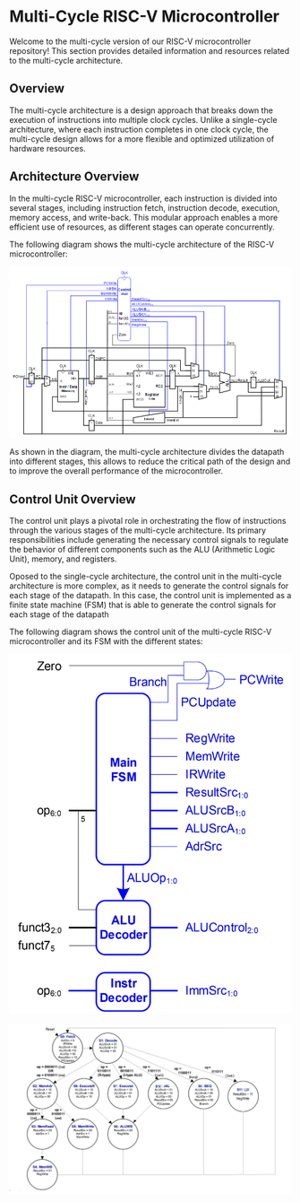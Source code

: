 # Multi-Cycle RISC-V Microcontroller

Welcome to the multi-cycle version of our RISC-V microcontroller repository! This section provides detailed information and resources related to the multi-cycle architecture.

## Overview

The multi-cycle architecture is a design approach that breaks down the execution of instructions into multiple clock cycles. Unlike a single-cycle architecture, where each instruction completes in one clock cycle, the multi-cycle design allows for a more flexible and optimized utilization of hardware resources.

## Architecture Overview

In the multi-cycle RISC-V microcontroller, each instruction is divided into several stages, including instruction fetch, instruction decode, execution, memory access, and write-back. This modular approach enables a more efficient use of resources, as different stages can operate concurrently.

The following diagram shows the multi-cycle architecture of the RISC-V microcontroller:

![Multi-Cycle Architecture](../../images/mc_datapath.png)

As shown in the diagram, the multi-cycle architecture divides the datapath into different stages, this allows to reduce the critical path of the design and to improve the overall performance of the microcontroller.

## Control Unit Overview

The control unit plays a pivotal role in orchestrating the flow of instructions through the various stages of the multi-cycle architecture. Its primary responsibilities include generating the necessary control signals to regulate the behavior of different components such as the ALU (Arithmetic Logic Unit), memory, and registers.

Oposed to the single-cycle architecture, the control unit in the multi-cycle architecture is more complex, as it needs to generate the control signals for each stage of the datapath. In this case, the control unit is implemented as a finite state machine (FSM) that is able to generate the control signals for each stage of the datapath

The following diagram shows the control unit of the multi-cycle RISC-V microcontroller and its FSM with the different states:

![Multi-Cycle Control Unit](../../images/mc_control_unit.png)

![Multi-Cycle Control Unit FSM](../../images/mc_fsm.png)
